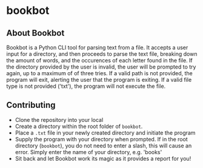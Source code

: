# bookbot

## About Bookbot
Bookbot is a Python CLI tool for parsing text from a file. It accepts a user input for a directory, and then proceeds to parse the text file, breaking down the amount of words, and the occurences of each letter found in the file. If the directory provided by the user is invalid, the user will be prompted to try again, up to a maximum of of three tries. If a valid path is not provided, the program will exit, alerting the user that the program is exiting. If a valid file type is not provided ('txt'), the program will not execute the file.

## Contributing


- Clone the repository into your local
- Create a directory within the root folder of `bookbot`.
- Place a `.txt` file in your newly created directory and initiate the program
- Supply the program with your directory when prompted. If in the root directory (`bookbot`), you do not need  to enter a slash, this will cause an error. Simply enter the name of your directory, e.g. 'books'
- Sit back and let Bookbot work its magic as it provides a report for you!





